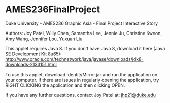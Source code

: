 # AMES236FinalProject
Duke University - AMES236 Graphic Asia - Final Project Interactive Story

Authors: Joy Patel, Willy Chen, Samantha Lee, Jennie Ju, Christine Kweon, Amy Wang, Jennifer Lou, Yuxuan Liu

This applet requires Java 8.  If you don't have Java 8, download it here (Java SE Development Kit 8u65): http://www.oracle.com/technetwork/java/javase/downloads/jdk8-downloads-2133151.html 

To use this applet, download IdentityMirror.jar and run the application on your computer.  If there are issues in regularly opening the application, try RIGHT CLICKING the application and then clicking OPEN.

If you have any further questions, contact Joy Patel at: jhp21@duke.edu
